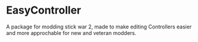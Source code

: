 # EasyController
A package for modding stick war 2, made to make editing Controllers easier and more approchable for new and veteran modders.
